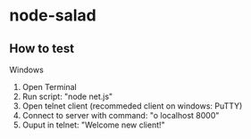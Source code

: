 # node-salad

## How to test
Windows
1. Open Terminal 
2.  Run script: "node net.js"
3. Open telnet client (recommeded client on windows: PuTTY)
4. Connect to server with command: "o localhost 8000"
5. Ouput in telnet: "Welcome new client!"